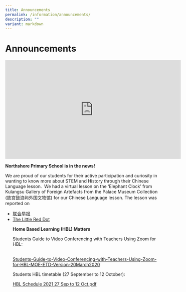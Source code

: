 ```yaml
---
title: Announcements
permalink: /information/announcements/
description: ""
variant: markdown
---
```

# **Announcements**

<iframe width="560" height="315" src="https://www.youtube.com/embed/t2i4ScY4P9w?wmode=transparent&amp;playlist=t2i4ScY4P9w&amp;loop=1" title="YouTube video player" frameborder="0" allow="accelerometer; autoplay; clipboard-write; encrypted-media; gyroscope; picture-in-picture" allowfullscreen=""></iframe>

<strong>Northshore Primary School is in the news!</strong>
<p>We are proud of our students for their active participation and curiosity in wanting to know more about STEM and History through their Chinese Language lesson.&nbsp;  
We had a virtual lesson on the ‘Elephant Clock’ from Kulangsu Gallery of Foreign Artefacts from the Palace Museum Collection (故宫鼓浪屿外国文物馆) for our Chinese Language lesson. The lesson was reported on</p>
<ul>
	<li><a href="https://www.zaobao.com.sg/news/singapore/story20210324-1133601">联合早报</a>
	</li>
		<li><a href="https://epaper.sph.com.sg/lrd/20210330/s/fa27b18c-0e7f-4a94-8d9d-a6d5aabe5c1b">The Little Red Dot</a></li>

<strong>Home Based Learning (HBL) Matters</strong><p>
	Students Guide to Video Conferencing with Teachers Using Zoom for HBL:</p>&nbsp;  
<a href="/files/Students-Guide-to-Video-Conferencing-with-Teachers-Using-Zoom-for-HBL-20March2020.pdf">Students-Guide-to-Video-Conferencing-with-Teachers-Using-Zoom-for-HBL-MOE-ETD-Version-20March2020</a>
  
<p>Students HBL timetable (27 September to 12 October):</p>
<a href="/files/HBL%20Schedule%202021%2027%20Sep%20to%2012%20Oct.pdf">HBL Schedule 2021 27 Sep to 12 Oct.pdf</a></ul>